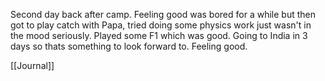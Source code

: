 Second day back after camp. Feeling good was bored for a while but then got to play catch with Papa, tried doing some physics work just wasn't in the mood seriously. Played some F1 which was good. Going to India in 3 days so thats something to look forward to. Feeling good. 




[[Journal]]
